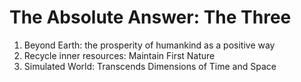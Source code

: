 # The Absolute Answer: The Three
1. Beyond Earth: the prosperity of humankind as a positive way
2. Recycle inner resources: Maintain First Nature
3. Simulated World: Transcends Dimensions of Time and Space
